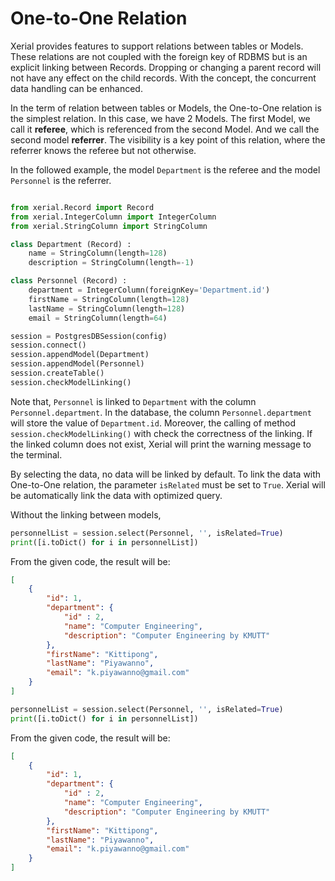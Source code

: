 # One-to-One Relation

Xerial provides features to support relations between tables or Models.
These relations are not coupled with the foreign key of RDBMS but
is an explicit linking between Records. Dropping or changing a parent
record will not have any effect on the child records. With the concept,
the concurrent data handling can be enhanced.

In the term of relation between tables or Models, the One-to-One relation
is the simplest relation. In this case, we have 2 Models. The first Model,
we call it **referee**, which is referenced from the second Model. And we call
the second model **referrer**. The visibility is a key point of this relation,
where the referrer knows the referee but not otherwise. 

In the followed example, the model `Department` is the referee and the
model `Personnel` is the referrer. 

```python

from xerial.Record import Record
from xerial.IntegerColumn import IntegerColumn
from xerial.StringColumn import StringColumn

class Department (Record) :
	name = StringColumn(length=128)
	description = StringColumn(length=-1)

class Personnel (Record) :
	department = IntegerColumn(foreignKey='Department.id')
	firstName = StringColumn(length=128)
	lastName = StringColumn(length=128)
	email = StringColumn(length=64)

session = PostgresDBSession(config)
session.connect()
session.appendModel(Department)
session.appendModel(Personnel)
session.createTable()
session.checkModelLinking()
```

Note that, `Personnel` is linked to `Department` with the column
`Personnel.department`. In the database, the column `Personnel.department`
will store the value of `Department.id`. Moreover, the calling of
method `session.checkModelLinking()` with check the correctness of
the linking. If the linked column does not exist, Xerial will print
the warning message to the terminal.

By selecting the data, no data will be linked by default. To link
the data with One-to-One relation, the parameter `isRelated` must
be set to `True`. Xerial will be automatically link the data with
optimized query.

Without the linking between models,  	

```python
personnelList = session.select(Personnel, '', isRelated=True)
print([i.toDict() for i in personnelList])
```

From the given code, the result will be:

```json
[
	{
		"id": 1,
		"department": {
			"id" : 2,
			"name": "Computer Engineering",
			"description": "Computer Engineering by KMUTT"
		},
		"firstName": "Kittipong",
		"lastName": "Piyawanno",
		"email": "k.piyawanno@gmail.com"
	}
]
```

```python
personnelList = session.select(Personnel, '', isRelated=True)
print([i.toDict() for i in personnelList])
```

From the given code, the result will be:

```json
[
	{
		"id": 1,
		"department": {
			"id" : 2,
			"name": "Computer Engineering",
			"description": "Computer Engineering by KMUTT"
		},
		"firstName": "Kittipong",
		"lastName": "Piyawanno",
		"email": "k.piyawanno@gmail.com"
	}
]
```